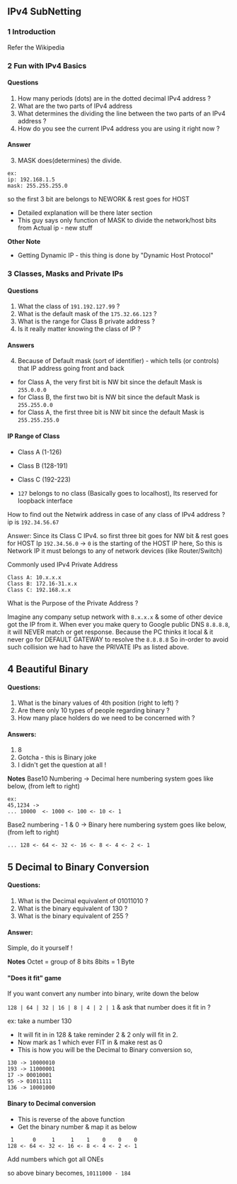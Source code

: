 IPv4 SubNetting
---

### 1 Introduction
Refer the Wikipedia

### 2 Fun with IPv4 Basics

#### Questions
  1. How many periods (dots) are in the dotted decimal IPv4 address ?
  2. What are the two parts of IPv4 address
  3. What determines the  dividing the  line between the two parts of an IPv4 address ?
  4. How do you see the current IPv4 address you are using it right now ?

#### Answer
3. MASK does(determines) the divide.
  ```
  ex:
  ip: 192.168.1.5
  mask: 255.255.255.0
  ```
so the first 3 bit are belongs to NEWORK & rest goes for HOST

   - Detailed explanation will be there later section
   - This guy says only function of MASK to divide the network/host bits from Actual ip - new stuff

**Other Note**
   - Getting Dynamic IP - this thing is done by "Dynamic Host Protocol"

### 3 Classes, Masks and Private IPs

#### Questions
1. What the class of `191.192.127.99` ?
2. What is the default mask of the `175.32.66.123` ?
3. What is the range for Class B private address ?
4. Is it really matter knowing the class of IP ?

#### Answers
4. Because of Default mask (sort of identifier) - which tells (or controls) that IP address going front and back
  - for Class A, the very first bit is NW bit since the default Mask is `255.0.0.0`
  - for Class B, the first two bit is NW bit since the default Mask is `255.255.0.0`
  - for Class A, the first three bit is NW bit since the default Mask is `255.255.255.0`

#### IP Range of Class
  - Class A (1-126)
  - Class B (128-191)
  - Class C (192-223)

- `127` belongs to no class (Basically goes to localhost), Its reserved for loopback interface

How to find out the Netwirk address in case of any class of IPv4 address ? ip is `192.34.56.67`

Answer:
Since its Class C IPv4. so first three bit goes for NW bit & rest goes for HOST
Ip `192.34.56.0` -> `0` is the starting of the HOST IP here, So this is Network IP
it must belongs to any of network devices (like Router/Switch)

Commonly used IPv4 Private Address

```
Class A: 10.x.x.x
Class B: 172.16-31.x.x
Class C: 192.168.x.x
```

What is the Purpose of the Private Address ?

Imagine any company setup network with `8.x.x.x` & some of other device got the IP from it.
When ever you make query to Google public DNS `8.8.8.8`, it will NEVER match or get response.
Because the PC thinks it local & it never go for DEFAULT GATEWAY to resolve the `8.8.8.8`
So in-order to avoid such collision we had to have the PRIVATE IPs as listed above.

4 Beautiful Binary
---
#### Questions:
1. What is the binary values of 4th position (right to left) ?
2. Are there only 10 types of people regarding binary ?
3. How many place holders do we need to be concerned with ?

#### Answers:
1. 8
2. Gotcha - this is Binary joke
3. I didn't get the question at all !

**Notes**
Base10 Numbering  ->  Decimal
here numbering system goes like below, (from left to right)

```
ex:
45,1234 ->
... 10000  <- 1000 <- 100 <- 10 <- 1
```

Base2 numbering - 1 & 0 -> Binary
here numbering system goes like below, (from left to right)

```
... 128 <- 64 <- 32 <- 16 <- 8 <- 4 <- 2 <- 1
```

5 Decimal to Binary Conversion
---
#### Questions:
1. What is the Decimal equivalent of 01011010 ?
2. What is the binary equivalent of 130 ?
3. What is the binary equivalent of 255 ?

#### Answer:
Simple, do it yourself !

**Notes**
Octet = group of 8 bits
8bits = 1 Byte

#### "Does it fit" game

If you want convert any number into binary, write down the below

`128 | 64 | 32 | 16 | 8 | 4 | 2 | 1`  & ask that number does it fit in ?

 ex: take a number 130 
  - It will fit in in 128 & take reminder 2 & 2 only will fit in 2.
  - Now mark as 1 which ever FIT in & make rest as 0
  - This is how you will be the Decimal to Binary conversion
 so,
 
 ```
 130 -> 10000010
 193 -> 11000001
 17 -> 00010001
 95 -> 01011111
 136 -> 10001000
```

#### Binary to Decimal conversion
- This is reverse of the above function
- Get the binary number & map it as below

```
 1      0     1     1    1    0    0    0
128 <- 64 <- 32 <- 16 <- 8 <- 4 <- 2 <- 1
```

Add numbers which  got all ONEs

so above binary becomes,
`10111000 - 184`